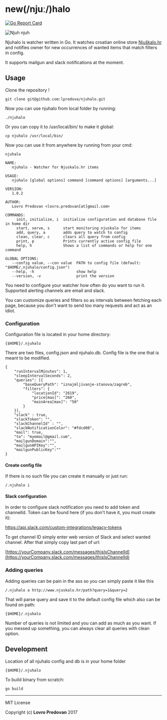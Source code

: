 new(/njuː/)halo
===========
[![Go Report Card](https://goreportcard.com/badge/github.com/lpredova/njuhalo)](https://goreportcard.com/report/github.com/lpredova/njuhalo)


![Njuh njuh](https://68.media.tumblr.com/1da155f441f0c4030225c3811e0c32cd/tumblr_o6ngw4Ve1t1rt6u7do1_500.gif)


Njuhalo is watcher written in Go. 
It watches croatian online store [Njuškalo.hr](https://www.njuskalo.hr) and
notifies owner for new occurrences of wanted items that match filters in config.

It supports mailgun and slack notifications at the moment.

## Usage
Clone the repository !

``
git clone git@github.com:lpredova/njuhalo.git
``

Now you can use njuhalo from local folder by running:
 
``
./njuhalo
``

Or you can copy it to /usr/local/bin/ to make it global:

``
cp njuhalo /usr/local/bin/
``

Now you can use it from anywhere by running from your cmd:

``
njuhalo
``

```
NAME:
   njuhalo - Watcher for Njuskalo.hr items

USAGE:
   njuhalo [global options] command [command options] [arguments...]

VERSION:
   1.0.2

AUTHOR:
   Lovro Predovan <lovro.predovan[at]gmail.com>

COMMANDS:
     init, initialize, i  initialize configuration and database file in home dir
     start, serve, s      start monitoring njuskalo for items
     add, query, a        adds query to watch to config
     clean, clear, c      clears all query from config
     print, p             Prints currently active config file
     help, h              Shows a list of commands or help for one command

GLOBAL OPTIONS:
   --config value, --con value  PATH to config file (default: "$HOME/.njuhalo/config.json")
   --help, -h                   show help
   --version, -v                print the version

```


You need to configure your watcher how often do you want to run it.
Supported alerting channels are email and slack.

You can customize queries and filters so as intervals between fetching each page, because you don't want to send too many requests and act as an idiot.


### Configuration

Configuration file is located in your home directory:

``
{$HOME}/.njuhalo
``

There are two files, config.json and njuhalo.db. Config file is the one that is meant to be modified.

```
{
	"runIntervalMinutes": 1,
	"sleepIntervalSeconds": 2,
	"queries": [{
		"baseQueryPath": "iznajmljivanje-stanova/zagreb",
		"filters": {
			"locationId": "2619",
			"price[max]": "260",
			"mainArea[max]": "50"
		}
	}],
	"slack" : true,
	"slackToken": "",
	"slackChannelId" : "",
	"slackNotificationColor": "#fdcd00",
	"mail": true,
	"to": "myemail@gmail.com",
	"mailgunDomain":"",
	"mailgunAPIKey":"",
	"mailgunPublicKey":""
}

```

#### Create config file

If there is no such file you can create it manually or just run:

``
/.njuhalo i
``

#### Slack configuration
In order to configure slack notification you need to add token and channelId.
Token can be found here (if you don't have it, you must create it):

[https://api.slack.com/custom-integrations/legacy-tokens
](https://api.slack.com/custom-integrations/legacy-tokens)

To get channel ID simply enter web version of Slack and select wanted channel. After that simply copy last part of url:

[https://yourCompany.slack.com/messages/thisIsChannelId](https://yourCompany.slack.com/messages/thisIsChannelId) 


### Adding queries
Adding queries can be pain in the ass so you can simply paste it like this 

``
/.njuhalo a http://www.njuskalo.hr/path?query=1&query=2
``

That will parse query and save it to the default config file which also can be found on path:

``
{$HOME}/.njuhalo
``

Number of queries is not limited and you can add as much as you want.
If you messed up something, you can always clear all queries with clean option.

## Development

Location of all njuhalo config and db is in your home folder

``
{$HOME}/.njuhalo
``

To build binary from scratch:

``
go build
``

---
MIT License

Copyright (c) **Lovro Predovan**
2017